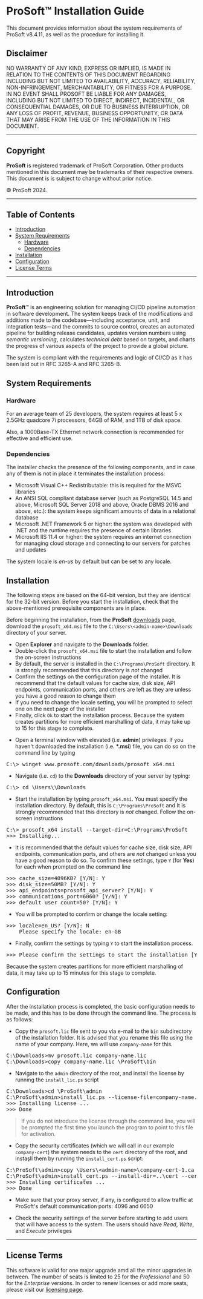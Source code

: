 # __ProSoft__&trade; Installation Guide

This document provides information about the system requirements of ProSoft v8.4.11, as well as the procedure for installing it.

## Disclaimer

NO WARRANTY OF ANY KIND, EXPRESS OR IMPLIED, IS MADE IN RELATION TO THE CONTENTS OF THIS DOCUMENT REGARDING INCLUDING BUT NOT LIMITED TO AVAILABILITY, ACCURACY, RELIABILITY, NON-INFRINGEMENT, MERCHANTABILITY, OR FITNESS FOR A PURPOSE. IN NO EVENT SHALL PROSOFT BE LIABLE FOR ANY DAMAGES, INCLUDING BUT NOT LIMITED TO DIRECT, INDIRECT, INCIDENTAL, OR CONSEQUENTIAL DAMAGES, OR DUE TO BUSINESS INTERRUPTION, OR ANY LOSS OF PROFIT, REVENUE, BUSINESS OPPORTUNITY, OR DATA THAT MAY ARISE FROM THE USE OF THE INFORMATION IN THIS DOCUMENT.

---

## Copyright

__ProSoft__ is registered trademark of ProSoft Corporation. Other products mentioned in this document may be trademarks of their respective owners. This document is is subject to change without prior notice.

&copy; ProSoft 2024.

---

## Table of Contents

* [Introduction](#introduction)
* [System Requirements](#system-requirements)
  * [Hardware](#hardware)
  * [Dependencies](#dependencies)
* [Installation](#installation)
* [Configuration](#configuration)
* [License Terms](#license-terms)

---

## Introduction

__ProSoft__&trade; is an engineering solution for managing CI/CD pipeline automation in software development. The system keeps track of the modifications and additions made to the codebase&mdash;including acceptance, unit, and integration tests&mdash;and the commits to source control, creates an automated pipeline for building release candidates, updates version numbers using *semantic versioning*, calculates *technical debt* based on targets, and charts the progress of various aspects of the project to provide a global picture.

The system is compliant with the requirements and logic of CI/CD as it has been laid out in RFC 3265-A and RFC 3265-B.

## System Requirements

### Hardware

For an average team of 25 developers, the system requires at least 5 x 2.5GHz quadcore 7i processors, 64GB of RAM, and 1TB of disk space.

Also, a 1000Base-TX Ethernet network connection is recommended for effective and efficient use.

### Dependencies

The installer checks the presence of the following components, and in case any of them is not in place it terminates the installation process:

* Microsoft Visual C++ Redistributable: this is required for the MSVC libraries
* An ANSI SQL compliant database server (such as PostgreSQL 14.5 and above, Microsoft SQL Server 2018 and above, Oracle DBMS 2016 and above, etc.): the system keeps significant amounts of data in a relational database
* Microsoft .NET Framework 5 or higher: the system was developed with .NET and the runtime requires the presence of certain libraries
* Microsoft IIS 11.4 or higher: the system requires an internet connection for managing cloud storage and connecting to our servers for patches and updates

The system locale is *en-us* by default but can be set to any locale.

## Installation

The following steps are based on the 64-bit version, but they are identical for the 32-bit version. Before you start the installation, check that the above-mentioned prerequisite components are in place.

Before beginning the installation, from the __ProSoft__ [downloads](https://www.prosoft.com/downloads) page, download the `prosoft_x64.msi` file to the `C:\Users\<admin-name>\Downloads` directory of your server.

<span id="gui-byline">

* Open __Explorer__ and navigate to the __Downloads__ folder.
* Double-click the `prosoft_x64.msi` file to start the installation and follow the on-screen instructions
* By default, the server is installed in the `C:\Programs\ProSoft` directory. It is strongly recommended that this directory is *not* changed
* Confirm the settings on the configuration page of the installer. It is recommend that the default values for cache size, disk size, API endpoints, communication ports, and others are left as they are unless you have a good reason to change them
* If you need to change the locale setting, you will be prompted to select one on the next page of the installer
* Finally, click `Ok` to start the installation process. Because the system creates partitions for more efficient marshalling of data, it may take up to 15 for this stage to complete.

</span>

<span id="cli-byline">

* Open a terminal window with elevated (i.e. __admin__) privileges. If you haven't downloaded the installation (i.e. __*.msi__) file, you can do so on the command line by typing

<pre id="cmdln-text">
C:\> winget www.prosoft.com/downloads/prosoft_x64.msi
</pre>

* Navigate (i.e. `cd`) to the __Downloads__ directory of your server by typing:

<pre id="cmdln-text">
C:\> cd \Users\<admin-name>\Downloads
</pre>

* Start the installation by typing `prosoft_x64.msi`. You must specify the installation directory. By default, this is `C:\Programs\ProSoft` and It is strongly recommended that this directory is *not* changed. Follow the on-screen instructions

<pre id="cmdln-text">
C:\> prosoft_x64 install --target-dir=C:\Programs\ProSoft
>>> Installing...
</pre>

* It is recommended that the default values for cache size, disk size, API endpoints, communication ports, and others are *not* changed unless you have a good reason to do so. To confirm these settings, type `Y` (for __Yes__) for each when prompted on the command line

<pre id="cmdln-text">
>>> cache_size=4096KB? [Y/N]: Y
>>> disk_size=50MB? [Y/N]: Y
>>> api_endpoints=prosoft_api_server? [Y/N]: Y
>>> communications_port=6060? [Y/N]: Y
>>> default_user_count=50? [Y/N]: Y
</pre>

* You will be prompted to confirm or change the locale setting:

<pre id="cmdln-text">
>>> locale=en_US? [Y/N]: N
    Please specify the locale: en-GB
</pre>

* Finally, confirm the settings by typing `Y` to start the installation process.

<pre id="cmdln-text">
>>> Please confirm the settings to start the installation [Y/N]:
</pre>

Because the system creates partitions for more efficient marshalling of data, it may take up to 15 minutes for this stage to complete.

</span>

## Configuration

After the installation process is completed, the basic configuration needs to be made, and this has to be done through the command line. The process is as follows:

<span id="cli-byline">

* Copy the `prosoft.lic` file sent to you via e-mail to the `bin` subdirectory of the installation folder. It is advised that you rename this file using the name of your company. Here, we will use `company-name` for this.

<pre id="cmdln-text">
C:\Downloads>mv prosoft.lic company-name.lic
C:\Downloads>copy company-name.lic \ProSoft\bin
</pre>

* Navigate to the `admin` directory of the root, and install the license by running the `install_lic.ps` script

<pre id="cmdln-text">
C:\Downloads>cd \ProSoft\admin
C:\ProSoft\admin>install_lic.ps --license-file=company-name.lic
>>> Installing license ...
>>> Done
</pre>

> <span id="note-byline">If you do not introduce the license through the command line, you will be prompted the first time you launch the program to point to this file for activation.
> </span>

* Copy the security certificates (which we will call in our example `company-cert`) the system needs to the `cert` directory of the root, and instaşll them by running the `install_cert.ps` script:

<pre id="cmdln-text">
C:\ProSoft\admin>copy \Users\&lt;admin-name&gt;\company-cert-1.ca company-cert-2.ca ..\cert
C:\ProSoft\admin>install_cert.ps --install-dir=..\cert --certificates=..\cert\*.ca
>>> Installing certificates ...
>>> Done
</pre>

* Make sure that your proxy server, if any, is configured to allow traffic at ProSoft's default communication ports: 4096 and 6650

* Check the security settings of the server before starting to add users that will have access to the system. The users should have *Read*, *Write*, and *Execute* privileges

</span>

---

## License Terms

This software is valid for one major upgrade amd all the minor upgrades in between. The number of seats is limited to 25 for the *Professional* and 50 for the *Enterprise* versions. In order to renew licenses or add more seats, please visit our [licensing page](https://www.profost.com/licensing).
